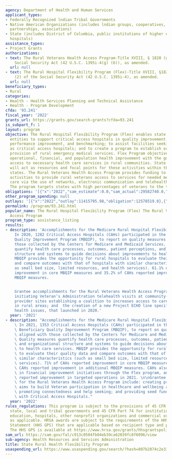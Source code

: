 ```yaml
---
agency: Department of Health and Human Services
applicant_types:
- Federally Recognized lndian Tribal Governments
- Native American Organizations (includes lndian groups, cooperatives, corporations,
  partnerships, associations)
- State (includes District of Columbia, public institutions of higher education and
  hospitals)
assistance_types:
- Project Grants
authorizations:
- text: The Rural Veterans Health Access Program-Title XVIII, § 1820 (g) (6) of the
    Social Security Act (42 U.S.C. 1395i-4(g) (6)), as amended.
  url: null
- text: The Rural Hospital Flexibility Program (Flex)-Title XVIII, §1820(g) (1) and
    (2) of the Social Security Act (42 U.S.C. 1395i-4), as amended.
  url: null
beneficiary_types:
- Rural
categories:
- Health - Health Services Planning and Technical Assistance
- Health - Program Development
cfda: '93.241'
fiscal_year: '2022'
grants_url: https://grants.gov/search-grants?cfda=93.241
is_subpart_f: 1
layout: program
objective: The Rural Hospital Flexibility Program (Flex) enables state designated
  entities to support critical access hospitals in quality improvement, quality reporting,
  performance improvement, and benchmarking; to assist facilities seeking designation
  as critical access hospitals; and to create a program to establish or expand the
  provision of rural emergency medical services. Flex Program objectives include quality,
  operational, financial, and population health improvement with the goal of supporting
  access to necessary health care services in rural communities. State Flex programs
  will act as resources and focal points for these activities within their respective
  states. The Rural Veterans Health Access Program provides funding to states to coordinate
  activities to provide rural veterans access to services for needed mental health
  care via the use of networks, electronic communication and telehealth networks.
  The program targets states with high percentages of veterans to the total population.
obligations: '[{"x":"2022","sam_estimate":0.0,"sam_actual":29582740.0,"usa_spending_actual":4935735.0},{"x":"2023","sam_estimate":31048839.0,"sam_actual":0.0,"usa_spending_actual":5000000.0},{"x":"2024","sam_estimate":31050458.0,"sam_actual":0.0,"usa_spending_actual":5000000.0}]'
other_program_spending: null
outlays: '[{"x":"2022","outlay":11415795.98,"obligation":12578519.0},{"x":"2023","outlay":0.0,"obligation":0.0},{"x":"2024","outlay":0.0,"obligation":0.0}]'
permalink: /program/93.241.html
popular_name: The Rural Hospital Flexibility Program (Flex) The Rural Veterans Health
  Access Program
program_type: assistance_listing
results:
- description: 'Accomplishments for the Medicare Rural Hospital Flexibility Program:
    In 2020, 1282 Critical Access Hospitals (CAHs) participated in the Medicare Beneficiary
    Quality Improvement Program (MBQIP), to report on quality measures aligned with
    those collected by the Centers for Medicare and Medicaid Services. Quality measures
    quantify health care processes, outcomes, patient perceptions, and organizational
    structure and systems to guide decisions about improvements to health care services.
    MBQIP provides the opportunity for rural hospitals to evaluate their quality data
    and compare outcomes with that of hospitals with similar characteristics (such
    as small bed size, limited resources, and health services). 61.1% of CAHs reported
    improvement in core MBQIP measures and 35.2% of CAHs reported improvement in additional
    MBQIP measures.


    Grantee accomplishments for the Rural Veterans Health Access Program include:
    initiating Veteran’s Administration telehealth visits at community-based healthcare
    provider sites establishing a coalition to increases access to care for veterans
    in rural areas; and  the creation of a new Project ECHO line specific for veteran-related
    health issues, that launched in 2020.'
  year: '2021'
- description: "Accomplishments for the Medicare Rural Hospital Flexibility Program:\
    \ In 2021, 1353 Critical Access Hospitals (CAHs) participated in the Medicare\
    \ Beneficiary Quality Improvement Program (MBQIP), to report on quality measures\
    \ aligned with those collected by the Centers for Medicare and Medicaid Services.\
    \ Quality measures quantify health care processes, outcomes, patient perceptions,\
    \ and organizational structure and systems to guide decisions about improvements\
    \ to health care services. MBQIP provides the opportunity for rural hospitals\
    \ to evaluate their quality data and compare outcomes with that of hospitals with\
    \ similar characteristics (such as small bed size, limited resources, and health\
    \ services). 71% of CAHs reported improvement in core MBQIP measures and 55% of\
    \ CAHs reported improvement in additional MBQIP measures. CAHs also participate\
    \ in financial improvement initiatives through the Flex program, and 54% of CAHs\
    \ reported improvement in targeted operations in 2021. \n\nGrantee accomplishments\
    \ for the Rural Veterans Health Access Program include: creating programs that\
    \ aims to build Veteran participation in healthcare and wellbeing activities by\
    \ promoting connectedness and help seeking; and providing seed funding to organizations\
    \ with Critical Access Hospitals."
  year: '2022'
rules_regulations: This program is subject to the provisions of 45 CFR Part 92 for
  state, local and tribal governments and 45 CFR Part 74 for institutions of higher
  education, hospitals, other nonprofit organizations and commercial organizations,
  as applicable. HRSA awards are subject to the requirements of the HHS Grants Policy
  Statement (HHS GPS) that are applicable based on recipient type and purpose of award.
  The HHS GPS is available at https://www.hrsa.gov/grants/hhsgrantspolicy.pdf.
sam_url: https://sam.gov/fal/c913c0504fb04eb39ca62039fc8f6096/view
sub-agency: Health Resources and Services Administration
title: State Rural Health Flexibility Program
usaspending_url: https://www.usaspending.gov/search/?hash=807b2874c2e3336df7997077f7b9bc04
---
```


